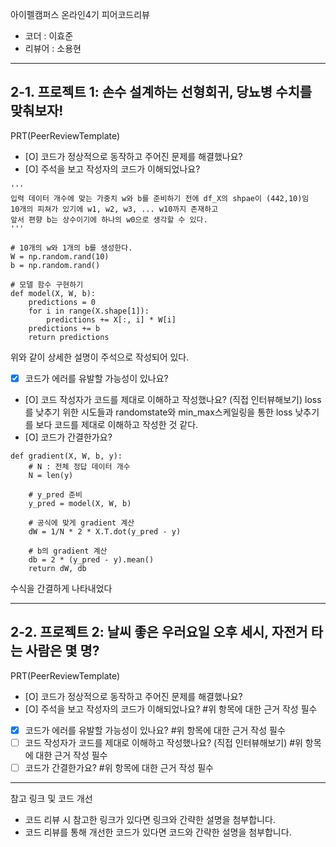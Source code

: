 아이펠캠퍼스 온라인4기 피어코드리뷰

- 코더 : 이효준
- 리뷰어 : 소용현

----------------------------------------------
## 2-1. 프로젝트 1: 손수 설계하는 선형회귀, 당뇨병 수치를 맞춰보자!

PRT(PeerReviewTemplate)

- [O] 코드가 정상적으로 동작하고 주어진 문제를 해결했나요?
- [O] 주석을 보고 작성자의 코드가 이해되었나요?
```
'''
입력 데이터 개수에 맞는 가중치 w와 b를 준비하기 전에 df_X의 shpae이 (442,10)임
10개의 피쳐가 있기에 w1, w2, w3, ... w10까지 존재하고
앞서 편향 b는 상수이기에 하나의 w0으로 생각할 수 있다.
''' 

# 10개의 w와 1개의 b를 생성한다.
W = np.random.rand(10)
b = np.random.rand()

# 모델 함수 구현하기
def model(X, W, b):
    predictions = 0
    for i in range(X.shape[1]):
        predictions += X[:, i] * W[i]
    predictions += b
    return predictions
```
위와 같이 상세한 설명이 주석으로 작성되어 있다.

- [X] 코드가 에러를 유발할 가능성이 있나요?

- [O] 코드 작성자가 코드를 제대로 이해하고 작성했나요? (직접 인터뷰해보기)
loss를 낮추기 위한 시도들과 randomstate와 min_max스케일링을 통한 loss 낮추기를 보다 코드를 제대로 이해하고 작성한 것 같다.
- [O] 코드가 간결한가요?
```
def gradient(X, W, b, y):
    # N : 전체 정답 데이터 개수
    N = len(y)
    
    # y_pred 준비
    y_pred = model(X, W, b)
    
    # 공식에 맞게 gradient 계산
    dW = 1/N * 2 * X.T.dot(y_pred - y)
        
    # b의 gradient 계산
    db = 2 * (y_pred - y).mean()
    return dW, db
```
수식을 간결하게 나타내었다

----------------------------------------------
## 2-2. 프로젝트 2: 날씨 좋은 우러요일 오후 세시, 자전거 타는 사람은 몇 명?
PRT(PeerReviewTemplate)

- [O] 코드가 정상적으로 동작하고 주어진 문제를 해결했나요?
- [O] 주석을 보고 작성자의 코드가 이해되었나요?
#위 항목에 대한 근거 작성 필수
- [X] 코드가 에러를 유발할 가능성이 있나요?
#위 항목에 대한 근거 작성 필수
- [ ] 코드 작성자가 코드를 제대로 이해하고 작성했나요? (직접 인터뷰해보기)
#위 항목에 대한 근거 작성 필수
- [ ] 코드가 간결한가요?
#위 항목에 대한 근거 작성 필수

----------------------------------------------
참고 링크 및 코드 개선
- 코드 리뷰 시 참고한 링크가 있다면 링크와 간략한 설명을 첨부합니다.
- 코드 리뷰를 통해 개선한 코드가 있다면 코드와 간략한 설명을 첨부합니다.
